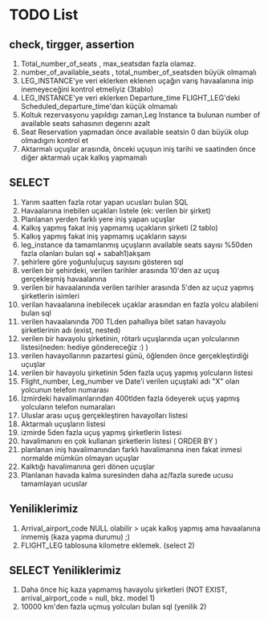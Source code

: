 # TODO List

## check, tirgger, assertion
1) Total_number_of_seats , max_seatsdan fazla olamaz.
2) number_of_available_seats , total_number_of_seatsden büyük olmamalı
3) LEG_INSTANCE'ye veri eklerken eklenen uçağın varış havaalanına inip inemeyeceğini kontrol etmeliyiz (3tablo)
4) LEG_INSTANCE'ye veri eklerken Departure_time FLIGHT_LEG'deki Scheduled_departure_time'dan küçük olmamalı
5) Koltuk rezervasyonu yapıldıgı zaman,Leg Instance ta bulunan number of available seats sahasının degerını azalt
6) Seat Reservation yapmadan önce available seatsin 0 dan büyük olup olmadıgını kontrol et
7) Aktarmalı uçuşlar arasında, önceki uçuşun iniş tarihi ve saatinden önce diğer aktarmalı uçak kalkış yapmamalı

## SELECT

1) Yarım saatten fazla rotar yapan ucusları bulan SQL
2) Havaalanına inebilen uçakları lıstele (ek: verilen bir şirket)
3) Planlanan yerden farklı yere iniş yapan uçuşlar
4) Kalkış yapmış fakat iniş yapmamış uçakların şirketi (2 tablo)
5) Kalkış yapmış fakat iniş yapmamış uçakların sayısı
6) leg_instance da tamamlanmış uçuşların available seats sayısı %50den fazla olanları bulan sql + sabah1)akşam
7) şehirlere göre yoğunlu|uçuş sayısını gösteren sql
8) verilen bir şehirdeki, verilen tarihler arasında 10'den az uçuş gerçekleşmiş havaalanına
9) verilen bir havaalanında verilen tarihler arasında 5'den az uçuz yapmış şirketlerin isimleri
10) verilan havaalanına inebilecek uçaklar arasından en fazla yolcu alabileni bulan sql
11) verilen havaalanında 700 TLden pahallıya bilet satan havayolu şirketlerinin adı (exist, nested)
12) verilen bir havayolu şirketinin, rötarlı uçuşlarında uçan yolcularının listesi(neden: hediye göndereceğiz :) )
13) verilen havayollarının pazartesi günü, öğlenden önce gerçekleştirdiği uçuşlar
14) verilen bir havayolu şirketinin 5den fazla uçuş yapmış yolcuların listesi
15) Flight_number, Leg_number ve Date'i verilen uçuştaki adı "X" olan yolcunun telefon numarası
16) İzmirdeki havalimanlarından 400tlden fazla ödeyerek uçuş yapmış yolcuların telefon numaraları
17) Uluslar arası uçuş gerçekleştiren havayolları listesi 
18) Aktarmalı uçuşların listesi
19) izmirde 5den fazla uçuş yapmış şirketlerin listesi
20) havalimanını en çok kullanan şirketlerin listesi ( ORDER BY )
21) planlanan iniş havalimanından farklı havalimanına inen fakat inmesi normalde mümkün olmayan uçuşlar
22) Kalktığı havalimanına geri dönen uçuşlar
23) Planlanan havada kalma suresinden daha az/fazla surede ucusu tamamlayan ucuslar

## Yeniliklerimiz
1) Arrival_airport_code NULL olabilir > uçak kalkış yapmış ama havaalanına inmemiş (kaza yapma durumu) ;)
2) FLIGHT_LEG tablosuna kilometre eklemek. (select 2)

## SELECT Yeniliklerimiz
1) Daha önce hiç kaza yapmamış havayolu şirketleri (NOT EXIST, arrival_airport_code = null, bkz. model 1)
2) 10000 km'den fazla uçmuş yolcuları bulan sql (yenilik 2)
